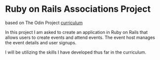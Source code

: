 # Ruby on Rails Associations Project
based on The Odin Project [curriculum](https://www.theodinproject.com/lessons/associations)

In this project I am asked to create an application in Ruby on Rails that allows users to create events and attend events. The event host manages the event details and user signups.

I will be utilizing the skills I have developed thus far in the curriculum.